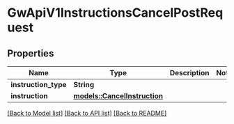 # GwApiV1InstructionsCancelPostRequest

## Properties

Name | Type | Description | Notes
------------ | ------------- | ------------- | -------------
**instruction_type** | **String** |  |
**instruction** | [**models::CancelInstruction**](CancelInstruction.md) |  |

[[Back to Model list]](../README.md#documentation-for-models) [[Back to API list]](../README.md#documentation-for-api-endpoints) [[Back to README]](../README.md)

